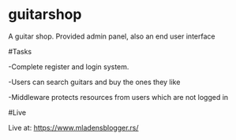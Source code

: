 # guitarshop
A guitar shop. Provided admin panel, also an end user interface

#Tasks

-Complete register and login system.

-Users can search guitars and buy the ones they like

-Middleware protects resources from users which are not logged in

#Live

Live at:
https://www.mladensblogger.rs/

